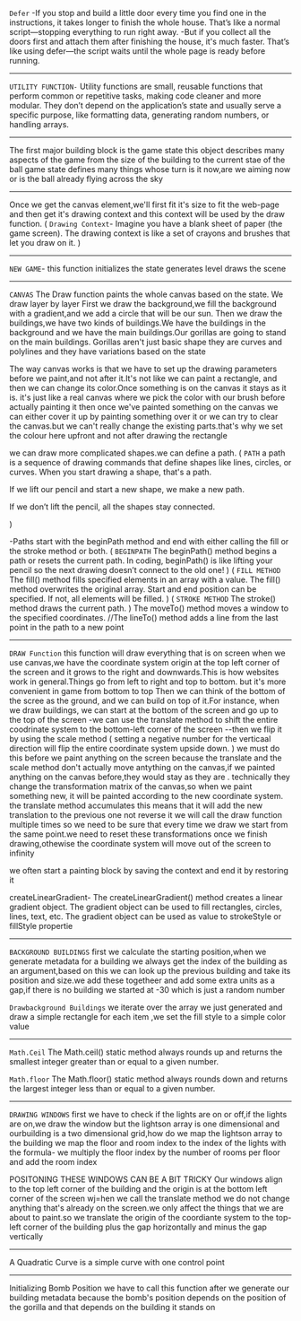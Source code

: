 `Defer`
-If you stop and build a little door every time you find one in the instructions, it takes longer to finish the whole house. That’s like a normal script—stopping everything to run right away.
-But if you collect all the doors first and attach them after finishing the house, it's much faster. That’s like using defer—the script waits until the whole page is ready before running.

---

`UTILITY FUNCTION-`
Utility functions are small, reusable functions that perform common or repetitive tasks, making code cleaner and more modular. They don’t depend on the application’s state and usually serve a specific purpose, like formatting data, generating random numbers, or handling arrays.

---

The first major building block is the game state
this object describes many aspects of the game
from the size of the building to the current stae of the ball
game state defines many things whose turn is it now,are we aiming now or is the ball already flying across the sky

---

Once we get the canvas element,we'll first fit it's size to fit the web-page and then get it's drawing context and this context will be used by the draw function.
(
`Drawing Context`-
Imagine you have a blank sheet of paper (the game screen). The drawing context is like a set of crayons and brushes that let you draw on it.
)

---

`NEW GAME`-
this function initializes the state
generates level
draws the scene

---

`CANVAS`
The Draw function paints the whole canvas based on the state.
We draw layer by layer
First we draw the background,we fill the background with a gradient,and we add a circle that will be our sun.
Then we draw the buildings,we have two kinds of buildings.We have the buildings in the background and we have the main buildings.Our gorillas are going to stand on the main buildings.
Gorillas aren't just basic shape they are curves and polylines and they have variations based on the state

The way canvas works is that we have to set up the drawing parameters before we paint,and not after it.It's not like we can paint a rectangle, and then we can change its color.Once something is on the canvas it stays as it is.
it's just like a real canvas where we pick the color with our brush before actually painting it
then once we've painted something on the canvas we can either cover it up by painting something over it or we can try to clear the canvas.but we can't really change the existing parts.that's why we set the colour here upfront and not after drawing the rectangle

we can draw more complicated shapes.we can define a path.
(
`PATH`
a path is a sequence of drawing commands that define shapes like lines, circles, or curves.
When you start drawing a shape, that's a path.

If we lift our pencil and start a new shape, we make a new path.

If we don’t lift the pencil, all the shapes stay connected.

)

-Paths start with the beginPath method and end with either calling the fill or the stroke method or both.
(
`BEGINPATH`
The beginPath() method begins a path or resets the current path.
In coding, beginPath() is like lifting your pencil so the next drawing doesn’t connect to the old one!
)
(
`FILL METHOD`
The fill() method fills specified elements in an array with a value.
The fill() method overwrites the original array.
Start and end position can be specified. If not, all elements will be filled.
)
(
`STROKE METHOD`
The stroke() method draws the current path.
)
The moveTo() method moves a window to the specified coordinates.
//The lineTo() method adds a line from the last point in the path to a new point

---

`DRAW Function`
this function will draw everything that is on screen
when we use canvas,we have the coordinate system origin at the top left corner of the screen and it grows to the right and downwards.This is how websites work in general.Things go from left to right and top to bottom.
but it's more convenient in game from bottom to top
Then we can think of the bottom of the scree as the ground, and we can build on top of it.For instance, when we draw buildings, we can start at the bottom of the screen and go up to the top of the screen
-we can use the translate method to shift the entire coodrinate system to the bottom-left corner of the screen
--then we flip it by using the scale method (
setting a negative number for the verticaal direction will flip the entire coordinate system upside down.
)
we must do this before we paint anything on the screen because the translate and the scale method don't actually move antything on the canvas,if we painted anything on the canvas before,they would stay as they are .
technically they change the transformation matrix of the canvas,so when we paint something new, it will be painted according to the new coordinate system.
the translate method accumulates this means that it will add the new translation to the previous one not reverse it
we will call the draw function multiple times so we need to be sure that every time we draw we start from the same point.we need to reset these transformations once we finish drawing,othewise the coordinate system will move out of the screen to infinity

we often start a painting block by saving the context and end it by restoring it

createLinearGradient-
The createLinearGradient() method creates a linear gradient object.
The gradient object can be used to fill rectangles, circles, lines, text, etc.
The gradient object can be used as value to strokeStyle or fillStyle propertie

---

`BACKGROUND BUILDINGS`
first we calculate the starting position,when we generate metadata for a building we always get the index of the building as an argument,based on this we can look up the previous building and take its position and size.we add these togetheer and add some extra units as a gap,if there is no building we started at -30 which is just a random number

`Drawbackground Buildings`
we iterate over the array we just generated and draw a simple rectangle for each item ,we set the fill style to a simple color value

---

`Math.Ceil`
The Math.ceil() static method always rounds up and returns the smallest integer greater than or equal to a given number.

`Math.floor`
The Math.floor() static method always rounds down and returns the largest integer less than or equal to a given number.

---

`DRAWING WINDOWS`
first we have to check if the lights are on or off,if the lights are on,we draw the window
but the lightson array is one dimensional and ourbuilding is a two dimensional grid,how do we map the lightson array to the building
we map the floor and room index to the index of the lights with the formula-
we multiply the floor index by the number of rooms per floor and add the room index

POSITONING THESE WINDOWS CAN BE A BIT TRICKY
Our windows align to the top left corner of the building and the origin is at the bottom left corner of the screen
wj=hen we call the translate method we do not change anything that's already on the screen.we only affect the things that we are about to paint.so we translate the origin of the coordiante system to the top-left corner of the building plus the gap horizontally and minus the gap vertically

---

A Quadratic Curve is a simple curve with one control point

---

Initializing Bomb Position
we have to call this function after we generate our building metadata because the bomb's position depends on the position of the gorilla and that depends on the building it stands on
